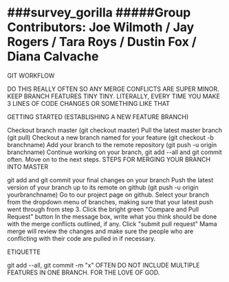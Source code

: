 ###survey_gorilla
#####Group Contributors: Joe Wilmoth / Jay Rogers / Tara Roys / Dustin Fox / Diana Calvache
==========================================================================================
GIT WORKFLOW

DO THIS REALLY OFTEN SO ANY MERGE CONFLICTS ARE SUPER MINOR. KEEP BRANCH FEATURES TINY TINY. LITERALLY, EVERY TIME YOU MAKE 3 LINES OF CODE CHANGES OR SOMETHING LIKE THAT

GETTING STARTED (ESTABLISHING A NEW FEATURE BRANCH)

Checkout branch master (git checkout master)
Pull the latest master branch (git pull)
Checkout a new branch named for your feature (git checkout -b branchname)
Add your branch to the remote repository (git push -u origin branchname)
Continue working on your branch, git add --all and git commit often.
Move on to the next steps.
STEPS FOR MERGING YOUR BRANCH INTO MASTER

git add and git commit your final changes on your branch
Push the latest version of your branch up to its remote on github (git push -u origin yourbranchname)
Go to our project page on github. Select your branch from the dropdown menu of branches, making sure that your latest push went through from step 3.
Click the bright green "Compare and Pull Request" button
In the message box, write what you think should be done with the merge conflicts outlined, if any.
Click "submit pull request"
Mama merge will review the changes and make sure the people who are conflicting with their code are pulled in if necessary.

ETIQUETTE

git add --all, git commit -m "x" OFTEN
DO NOT INCLUDE MULTIPLE FEATURES IN ONE BRANCH. FOR THE LOVE OF GOD.
